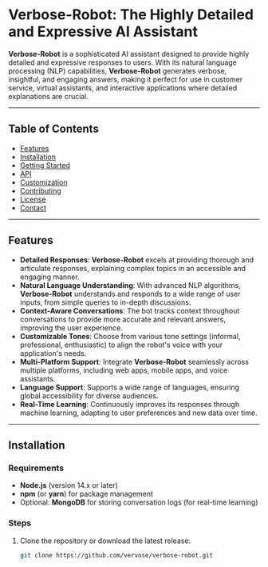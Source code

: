 # Verbose-Robot: The Highly Detailed and Expressive AI Assistant

**Verbose-Robot** is a sophisticated AI assistant designed to provide highly detailed and expressive responses to users. With its natural language processing (NLP) capabilities, **Verbose-Robot** generates verbose, insightful, and engaging answers, making it perfect for use in customer service, virtual assistants, and interactive applications where detailed explanations are crucial.

---

## Table of Contents

- [Features](#features)
- [Installation](#installation)
- [Getting Started](#getting-started)
- [API](#api)
- [Customization](#customization)
- [Contributing](#contributing)
- [License](#license)
- [Contact](#contact)

---

## Features

- **Detailed Responses**: **Verbose-Robot** excels at providing thorough and articulate responses, explaining complex topics in an accessible and engaging manner.
- **Natural Language Understanding**: With advanced NLP algorithms, **Verbose-Robot** understands and responds to a wide range of user inputs, from simple queries to in-depth discussions.
- **Context-Aware Conversations**: The bot tracks context throughout conversations to provide more accurate and relevant answers, improving the user experience.
- **Customizable Tones**: Choose from various tone settings (informal, professional, enthusiastic) to align the robot's voice with your application's needs.
- **Multi-Platform Support**: Integrate **Verbose-Robot** seamlessly across multiple platforms, including web apps, mobile apps, and voice assistants.
- **Language Support**: Supports a wide range of languages, ensuring global accessibility for diverse audiences.
- **Real-Time Learning**: Continuously improves its responses through machine learning, adapting to user preferences and new data over time.

---

## Installation

### Requirements

- **Node.js** (version 14.x or later)
- **npm** (or **yarn**) for package management
- Optional: **MongoDB** for storing conversation logs (for real-time learning)

### Steps

1. Clone the repository or download the latest release:
   ```bash
   git clone https://github.com/vervose/verbose-robot.git

